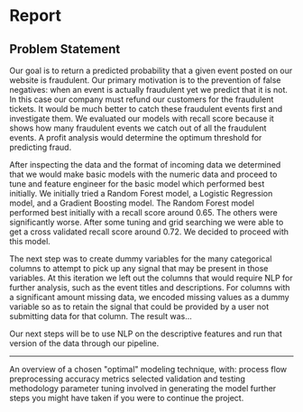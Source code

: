# Report

## Problem Statement

Our goal is to return a predicted probability that a given event posted on our website is fraudulent. Our primary motivation is to the prevention of false negatives: when an event is actually fraudulent yet we predict that it is not. In this case our company must refund our customers for the fraudulent tickets. It would be much better to catch these fraudulent events first and investigate them. We evaluated our models with recall score because it shows how many fraudulent events we catch out of all the fraudulent events. A profit analysis would determine the optimum threshold for predicting fraud.

After inspecting the data and the format of incoming data we determined that we would make basic models with the numeric data and proceed to tune and feature engineer for the basic model which performed best initially. We initially tried a Random Forest model, a Logistic Regression model, and a Gradient Boosting model. The Random Forest model performed best initially with a recall score around 0.65. The others were significantly worse. After some tuning and grid searching we were able to get a cross validated recall score around 0.72. We decided to proceed with this model.

The next step was to create dummy variables for the many categorical columns to attempt to pick up any signal that may be present in those variables. At this iteration we left out the columns that would require NLP for further analysis, such as the event titles and descriptions. For columns with a significant amount missing data, we encoded missing values as a dummy variable so as to retain the signal that could be provided by a user not submitting data for that column. The result was...

Our next steps will be to use NLP on the descriptive features and run that version of the data through our pipeline.

-------------


An overview of a chosen "optimal" modeling technique, with:
process flow
preprocessing
accuracy metrics selected
validation and testing methodology
parameter tuning involved in generating the model
further steps you might have taken if you were to continue the project.

